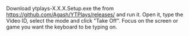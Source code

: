 Download ytplays-X.X.X.Setup.exe the from https://github.com/Agash/YTPlays/releases/ and run it. Open it, type the Video ID, select the mode and click "Take Off". Focus on the screen or game you want the keyboard to be typing on.
